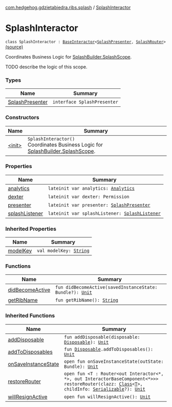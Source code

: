 [com.hedgehog.gdzietabiedra.ribs.splash](../index.md) / [SplashInteractor](./index.md)

# SplashInteractor

`class SplashInteractor : `[`BaseInteractor`](../../com.uber.rib.core/-base-interactor/index.md)`<`[`SplashPresenter`](-splash-presenter/index.md)`, `[`SplashRouter`](../-splash-router/index.md)`>` [(source)](https://github.com/asvid/GdzieTaBiedra/tree/master/app/src/main/java/com/hedgehog/gdzietabiedra/ribs/splash/SplashInteractor.kt#L26)

Coordinates Business Logic for [SplashBuilder.SplashScope](#).

TODO describe the logic of this scope.

### Types

| Name | Summary |
|---|---|
| [SplashPresenter](-splash-presenter/index.md) | `interface SplashPresenter` |

### Constructors

| Name | Summary |
|---|---|
| [&lt;init&gt;](-init-.md) | `SplashInteractor()`<br>Coordinates Business Logic for [SplashBuilder.SplashScope](#). |

### Properties

| Name | Summary |
|---|---|
| [analytics](analytics.md) | `lateinit var analytics: `[`Analytics`](../../com.hedgehog.gdzietabiedra.utils.analytics/-analytics/index.md) |
| [dexter](dexter.md) | `lateinit var dexter: Permission` |
| [presenter](presenter.md) | `lateinit var presenter: `[`SplashPresenter`](-splash-presenter/index.md) |
| [splashListener](splash-listener.md) | `lateinit var splashListener: `[`SplashListener`](../-splash-listener/index.md) |

### Inherited Properties

| Name | Summary |
|---|---|
| [modelKey](../../com.uber.rib.core/-base-interactor/model-key.md) | `val modelKey: `[`String`](https://kotlinlang.org/api/latest/jvm/stdlib/kotlin/-string/index.html) |

### Functions

| Name | Summary |
|---|---|
| [didBecomeActive](did-become-active.md) | `fun didBecomeActive(savedInstanceState: Bundle?): `[`Unit`](https://kotlinlang.org/api/latest/jvm/stdlib/kotlin/-unit/index.html) |
| [getRibName](get-rib-name.md) | `fun getRibName(): `[`String`](https://kotlinlang.org/api/latest/jvm/stdlib/kotlin/-string/index.html) |

### Inherited Functions

| Name | Summary |
|---|---|
| [addDisposable](../../com.uber.rib.core/-base-interactor/add-disposable.md) | `fun addDisposable(disposable: `[`Disposable`](http://reactivex.io/RxJava/javadoc/io/reactivex/disposables/Disposable.html)`): `[`Unit`](https://kotlinlang.org/api/latest/jvm/stdlib/kotlin/-unit/index.html) |
| [addToDisposables](../../com.uber.rib.core/-base-interactor/add-to-disposables.md) | `fun `[`Disposable`](http://reactivex.io/RxJava/javadoc/io/reactivex/disposables/Disposable.html)`.addToDisposables(): `[`Unit`](https://kotlinlang.org/api/latest/jvm/stdlib/kotlin/-unit/index.html) |
| [onSaveInstanceState](../../com.uber.rib.core/-base-interactor/on-save-instance-state.md) | `open fun onSaveInstanceState(outState: Bundle): `[`Unit`](https://kotlinlang.org/api/latest/jvm/stdlib/kotlin/-unit/index.html) |
| [restoreRouter](../../com.uber.rib.core/-base-interactor/restore-router.md) | `open fun <T : Router<out Interactor<*, *>, out InteractorBaseComponent<*>>> restoreRouter(clazz: `[`Class`](https://developer.android.com/reference/java/lang/Class.html)`<`[`T`](../../com.uber.rib.core/-base-interactor/restore-router.md#T)`>, childInfo: `[`Serializable`](https://developer.android.com/reference/java/io/Serializable.html)`?): `[`Unit`](https://kotlinlang.org/api/latest/jvm/stdlib/kotlin/-unit/index.html) |
| [willResignActive](../../com.uber.rib.core/-base-interactor/will-resign-active.md) | `open fun willResignActive(): `[`Unit`](https://kotlinlang.org/api/latest/jvm/stdlib/kotlin/-unit/index.html) |
